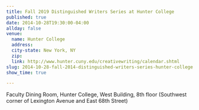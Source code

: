 ```yaml
---
title: Fall 2019 Distinguished Writers Series at Hunter College
published: true
date: 2014-10-28T19:30:00-04:00
allday: false
venue:
  name: Hunter College
  address: 
  city-state: New York, NY
  zip: 
  link: http://www.hunter.cuny.edu/creativewriting/calendar.shtml
slug: 2014-10-28-fall-2014-distinguished-writers-series-hunter-college
show_time: true

---
```

Faculty Dining Room, Hunter College, West Building, 8th floor (Southwest corner of Lexington Avenue and East 68th Street)